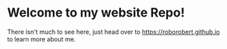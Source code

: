 # Welcome to my website Repo!
There isn't much to see here, just head over to https://roborobert.github.io to learn more about me.
